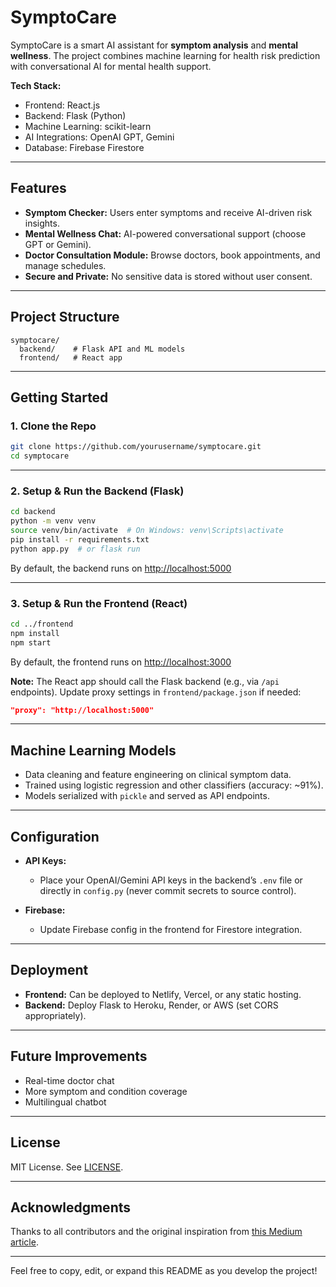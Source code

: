 
# SymptoCare

SymptoCare is a smart AI assistant for **symptom analysis** and **mental wellness**.
The project combines machine learning for health risk prediction with conversational AI for mental health support.

**Tech Stack:**

* Frontend: React.js
* Backend: Flask (Python)
* Machine Learning: scikit-learn
* AI Integrations: OpenAI GPT, Gemini
* Database: Firebase Firestore

---

## Features

* **Symptom Checker:** Users enter symptoms and receive AI-driven risk insights.
* **Mental Wellness Chat:** AI-powered conversational support (choose GPT or Gemini).
* **Doctor Consultation Module:** Browse doctors, book appointments, and manage schedules.
* **Secure and Private:** No sensitive data is stored without user consent.

---

## Project Structure

```
symptocare/
  backend/    # Flask API and ML models
  frontend/   # React app
```

---

## Getting Started

### 1. Clone the Repo

```bash
git clone https://github.com/yourusername/symptocare.git
cd symptocare
```

---

### 2. Setup & Run the Backend (Flask)

```bash
cd backend
python -m venv venv
source venv/bin/activate  # On Windows: venv\Scripts\activate
pip install -r requirements.txt
python app.py  # or flask run
```

By default, the backend runs on [http://localhost:5000](http://localhost:5000)

---

### 3. Setup & Run the Frontend (React)

```bash
cd ../frontend
npm install
npm start
```

By default, the frontend runs on [http://localhost:3000](http://localhost:3000)

**Note:** The React app should call the Flask backend (e.g., via `/api` endpoints). Update proxy settings in `frontend/package.json` if needed:

```json
"proxy": "http://localhost:5000"
```

---

## Machine Learning Models

* Data cleaning and feature engineering on clinical symptom data.
* Trained using logistic regression and other classifiers (accuracy: \~91%).
* Models serialized with `pickle` and served as API endpoints.

---

## Configuration

* **API Keys:**

  * Place your OpenAI/Gemini API keys in the backend’s `.env` file or directly in `config.py` (never commit secrets to source control).
* **Firebase:**

  * Update Firebase config in the frontend for Firestore integration.

---

## Deployment

* **Frontend:** Can be deployed to Netlify, Vercel, or any static hosting.
* **Backend:** Deploy Flask to Heroku, Render, or AWS (set CORS appropriately).

---

## Future Improvements

* Real-time doctor chat
* More symptom and condition coverage
* Multilingual chatbot

---

## License

MIT License. See [LICENSE](LICENSE).

---

## Acknowledgments

Thanks to all contributors and the original inspiration from [this Medium article](https://medium.com/@zying_ai/symptocare-a-smart-ai-assistant-for-symptom-analysis-and-mental-wellness-cbf288f201b6).

---

Feel free to copy, edit, or expand this README as you develop the project!
